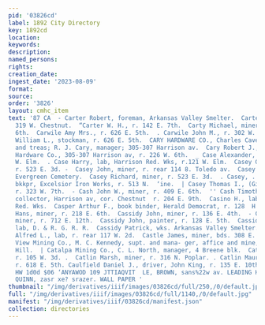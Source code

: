 ```yaml
---
pid: '03826cd'
label: 1892 City Directory
key: 1892cd
location: 
keywords: 
description: 
named_persons: 
rights: 
creation_date: 
ingest_date: '2023-08-09'
format: 
source: 
order: '3826'
layout: cmhc_item
text: '87 CA  - Carter Robert, foreman, Arkansas Valley Smelter.  Carter Samuel, bds.
  319 W. Chestnut.  “Carter W. H., r. 142 E. 7th.  Carty Michael, miner, r. 728 E.
  6th.  Carwile Amy Mrs., r. 626 E. 5th.  . Carwile John M., r. 302 W. 4th.  Carwile
  William L., stockman, r. 626 E. 5th.  CARY HARDWARE CO., Charles Cavender, sec’y
  and treas; R. J. Cary, manager; 305-307 Harrison av.  Cary Robert J., manager, Cary
  Hardware Co., 305-307 Harrison av, r. 226 W. 6th.  _ Case Alexander, lab, r. 121
  W. Elm.  . Case Harry, lab, Harrison Red. Wks, r.121 W. Elm.  Casey George W., clk,
  r. 523 E. 3d. -  Casey John, miner, r. rear 114 8. Toledo av.  Casey John A., sexton,
  Evergreen Cemetery.  Casey Richard, miner, r. 523 E. 3d.  . Casey, . Richard S.,
  bkkpr, Excelsior Iron Works, r. 513 N.  ‘ine.  | Casey Thomas I., (Gilbert & Casey,)
  r. 323 W. 7th.  - Cash John W., miner, r. 409 E. 6th.  '' Cash Timothy J., city
  collector, Harrison av, cor. Chestnut  r. 204 E. 9th.  Casino H., lab, Harrison
  Red. Wks.  Casper Arthur F., book binder, Herald Democrat, r. 128  H . 4th.  . Cass
  Hans, miner, r. 218 E. 6th.  Cassidy John, miner, r. 136 E. 4th.  - Cassidy John,
  miner, r. 712 E. 12th.  Cassidy John, painter, r. 128 E. 5th.  Cassidy Patrick,
  lab, D. & R. G. R. R.  Cassidy Patrick, wks. Arkansas Valley Smelter.  - Castle
  Alfred L., lab, r. rear 117 W. 2d.  Castle James, miner, bds. 308 E. 3d.  Castle
  View Mining Co., M. C. Kennedy, supt. and mana- ger, affice and mine, Carbonate
  Hill.  | Catalpa Mining Co., C. L. North, manager, 4 Breene blk.  Catlin J., waiter,
  r. 105 W. 3d. .  Catlin Marsh, miner, r. 316 N. Poplar. . Catlin Maurice, miner,
  r. 618 E. 5th. Caulfield Daniel J., driver, John King, r. 135 E. 10th.        L338
  HW 1d0d $06 ‘ANYAWOD 109 JTTIAQVIT  LE, BROWN, sans%22w av. LEADING HATTER  AJ.
  QUINN, zasr xe? srazer. WALL PAPER '
thumbnail: "/img/derivatives/iiif/images/03826cd/full/250,/0/default.jpg"
full: "/img/derivatives/iiif/images/03826cd/full/1140,/0/default.jpg"
manifest: "/img/derivatives/iiif/03826cd/manifest.json"
collection: directories
---
```

